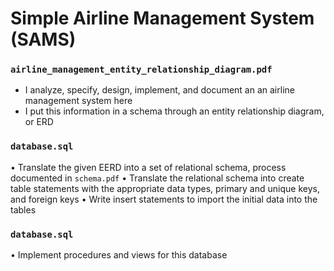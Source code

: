 # Simple Airline Management System (SAMS)

### ``airline_management_entity_relationship_diagram.pdf``
- I analyze, specify, design, implement, and document an an airline management system here
- I put this information in a schema through an entity relationship diagram, or ERD

### ``database.sql``
• Translate the given EERD into a set of relational schema, process documented in ``schema.pdf``
• Translate the relational schema into create table statements with the appropriate data types,
primary and unique keys, and foreign keys
• Write insert statements to import the initial data into the tables


### ``database.sql``
• Implement procedures and views for this database
